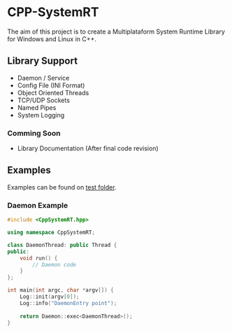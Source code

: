 # CPP-SystemRT

The aim of this project is to create a Multiplataform System Runtime Library for Windows and Linux in C++.

## Library Support

* Daemon / Service
* Config File (INI Format)
* Object Oriented Threads
* TCP/UDP Sockets
* Named Pipes
* System Logging

### Comming Soon

* Library Documentation (After final code revision)

## Examples

Examples can be found on [test folder](test).

### Daemon Example

```cpp
#include <CppSystemRT.hpp>

using namespace CppSystemRT;

class DaemonThread: public Thread {
public:
	void run() {
		// Daemon code
	}
};

int main(int argc, char *argv[]) {
	Log::init(argv[0]);
	Log::info("DaemonEntry point");
	
	return Daemon::exec<DaemonThread>();
}
```
